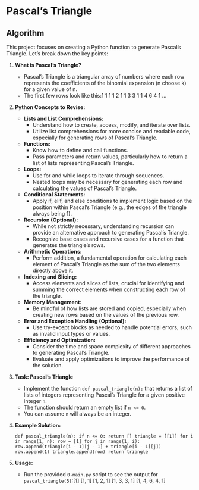 Pascal’s Triangle
=======================

Algorithm
---------

This project focuses on creating a Python function to generate Pascal’s Triangle. Let’s break down the key points:

1.  **What is Pascal’s Triangle?**
    
    *   Pascal’s Triangle is a triangular array of numbers where each row represents the coefficients of the binomial expansion (n choose k) for a given value of n.
    *   The first few rows look like this:1
            1 1
            1 2 1
            1 3 3 1
            1 4 6 4 1
            ...
        
2.  **Python Concepts to Revise:**
    
    *   **Lists and List Comprehensions:**
        *   Understand how to create, access, modify, and iterate over lists.
        *   Utilize list comprehensions for more concise and readable code, especially for generating rows of Pascal’s Triangle.
    *   **Functions:**
        *   Know how to define and call functions.
        *   Pass parameters and return values, particularly how to return a list of lists representing Pascal’s Triangle.
    *   **Loops:**
        *   Use for and while loops to iterate through sequences.
        *   Nested loops may be necessary for generating each row and calculating the values of Pascal’s Triangle.
    *   **Conditional Statements:**
        *   Apply if, elif, and else conditions to implement logic based on the position within Pascal’s Triangle (e.g., the edges of the triangle always being 1).
    *   **Recursion (Optional):**
        *   While not strictly necessary, understanding recursion can provide an alternative approach to generating Pascal’s Triangle.
        *   Recognize base cases and recursive cases for a function that generates the triangle’s rows.
    *   **Arithmetic Operations:**
        *   Perform addition, a fundamental operation for calculating each element of Pascal’s Triangle as the sum of the two elements directly above it.
    *   **Indexing and Slicing:**
        *   Access elements and slices of lists, crucial for identifying and summing the correct elements when constructing each row of the triangle.
    *   **Memory Management:**
        *   Be mindful of how lists are stored and copied, especially when creating new rows based on the values of the previous row.
    *   **Error and Exception Handling (Optional):**
        *   Use try-except blocks as needed to handle potential errors, such as invalid input types or values.
    *   **Efficiency and Optimization:**
        *   Consider the time and space complexity of different approaches to generating Pascal’s Triangle.
        *   Evaluate and apply optimizations to improve the performance of the solution.
3.  **Task: Pascal’s Triangle**
    
    *   Implement the function `def pascal_triangle(n):` that returns a list of lists of integers representing Pascal’s Triangle for a given positive integer `n`.
    *   The function should return an empty list if `n <= 0`.
    *   You can assume `n` will always be an integer.
4.  **Example Solution:**
    
    `def pascal_triangle(n):
            if n <= 0:
                return []
            triangle = [[1]]
            for i in range(1, n):
                row = [1]
                for j in range(1, i):
                    row.append(triangle[i - 1][j - 1] + triangle[i - 1][j])
                row.append(1)
                triangle.append(row)
            return triangle`
    
5.  **Usage:**
    
    *   Run the provided `0-main.py` script to see the output for `pascal_triangle(5)`:[1]
            [1, 1]
            [1, 2, 1]
            [1, 3, 3, 1]
            [1, 4, 6, 4, 1]
        
